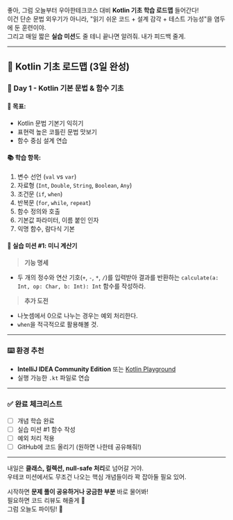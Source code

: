 좋아, 그럼 오늘부터 우아한테크코스 대비 **Kotlin 기초 학습 로드맵** 들어간다!  
이건 단순 문법 외우기가 아니라, "읽기 쉬운 코드 + 설계 감각 + 테스트 가능성"을 염두에 둔 훈련이야.  
그리고 매일 짧은 **실습 미션**도 줄 테니 끝나면 알려줘. 내가 피드백 줄게.  

---

## 📘 Kotlin 기초 로드맵 (3일 완성)
### 🌱 Day 1 - Kotlin 기본 문법 & 함수 기초

#### 📌 목표:
- Kotlin 문법 기본기 익히기
- 표현력 높은 코틀린 문법 맛보기
- 함수 중심 설계 연습

#### 📚 학습 항목:
1. 변수 선언 (`val` vs `var`)
2. 자료형 (`Int`, `Double`, `String`, `Boolean`, `Any`)
3. 조건문 (`if`, `when`)
4. 반복문 (`for`, `while`, `repeat`)
5. 함수 정의와 호출
6. 기본값 파라미터, 이름 붙인 인자
7. 익명 함수, 람다식 기본

#### 🔧 실습 미션 #1: 미니 계산기
> **기능 명세**
- 두 개의 정수와 연산 기호(`+`, `-`, `*`, `/`)를 입력받아 결과를 반환하는 `calculate(a: Int, op: Char, b: Int): Int` 함수를 작성하라.

> **추가 도전**
- 나눗셈에서 0으로 나누는 경우는 예외 처리한다.
- `when`을 적극적으로 활용해볼 것.

---

### ⌨️ 환경 추천
- **IntelliJ IDEA Community Edition** 또는 [Kotlin Playground](https://play.kotlinlang.org)
- 실행 가능한 `.kt` 파일로 연습

---

### ✅ 완료 체크리스트
- [ ] 개념 학습 완료
- [ ] 실습 미션 #1 함수 작성
- [ ] 예외 처리 적용
- [ ] GitHub에 코드 올리기 (원하면 나한테 공유해줘!)

---

내일은 **클래스, 컬렉션, null-safe 처리**로 넘어갈 거야.  
우테코 미션에서도 무조건 나오는 핵심 개념들이라 꽉 잡아둘 필요 있어.

시작하면 **문제 풀이 공유하거나 궁금한 부분** 바로 물어봐!  
필요하면 코드 리뷰도 해줄게 🧐  
그럼 오늘도 파이팅! 💪


